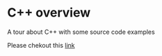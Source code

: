 # C++ overview
A tour about C++ with some source code  examples

Please chekout this [link](https://github.com/NelsonBilber/cpp-overview/blob/master/cpp.org)